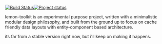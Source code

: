 [![Build Status](https://travis-ci.org/drunkenme/leamon-toolkit.svg?branch=master)](https://travis-ci.org/drunkenme/lemon-toolkit)[![Project status](https://img.shields.io/badge/status-active-brightgreen.svg)](#status)

lemon-toolkit is an experimental purpose project, written with a minimalistic modular design philosophy, and built from the ground up to focus on cache friendly data layouts with entity-component based architecture.

its far from a stable version right now, but i'll keep on making it happens.